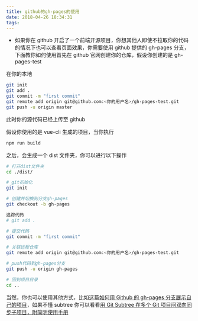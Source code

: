 ```yaml
---
title: github的gh-pages的使用
date: 2018-04-26 18:34:31
tags:
---
```


* 如果你在 github 开启了一个前端开源项目，你想其他人即使不拉取你的代码的情况下也可以查看页面效果，你需要使用 github 提供的 gh-pages 分支，下面教你如何使用首先在 github 官网创建你的仓库，假设你创建的是 gh-pages-test

在你的本地

```bash
git init
git add .
git commit -m "first commit"
git remote add origin git@github.com:<你的用户名>/gh-pages-test.git
git push -u origin master
```

此时你的源代码已经上传至 github

假设你使用的是 vue-cli 生成的项目，当你执行

```bash
npm run build
```

之后，会生成一个 dist 文件夹，你可以进行以下操作

```bash
# 打开dist文件夹
cd ./dist/

# git初始化
git init

# 创建并切换到分支gh-pages
git checkout -b gh-pages

追踪代码
# git add .

# 提交代码
git commit -m "first commit"

# 关联远程仓库
git remote add origin git@github.com:<你的用户名>/gh-pages-test.git

# push代码到gh-pages分支
git push -u origin gh-pages

# 回到项目目录
cd ..
```

当然，你也可以使用其他方式，比如这篇[如何用 Github 的 gh-pages 分支展示自己的项目](https://www.cnblogs.com/MuYunyun/p/6082359.html)，如果不懂 subtree 你可以看看[用 Git Subtree 在多个 Git 项目间双向同步子项目，附简明使用手册](https://segmentfault.com/a/1190000003969060)
